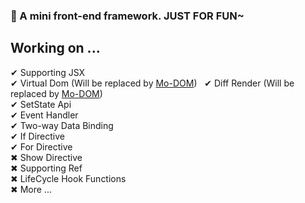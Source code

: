 ### 🤣 A mini front-end framework. JUST FOR FUN~

## Working on ...
✔ Supporting JSX  
✔ Virtual Dom (Will be replaced by [Mo-DOM](https://github.com/HuQingyang/Mo-DOM))   
✔ Diff Render (Will be replaced by [Mo-DOM](https://github.com/HuQingyang/Mo-DOM))  
✔ SetState Api   
✔ Event Handler  
✔ Two-way Data Binding  
✔ If Directive   
✔ For Directive   
✖ Show Directive  
✖ Supporting Ref  
✖ LifeCycle Hook Functions   
✖ More ...
